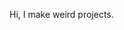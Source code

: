 Hi, I make weird projects.

<!---
volkanerene/volkanerene is a ✨ special ✨ repository because its `README.md` (this file) appears on your GitHub profile.
You can click the Preview link to take a look at your changes.
--->

